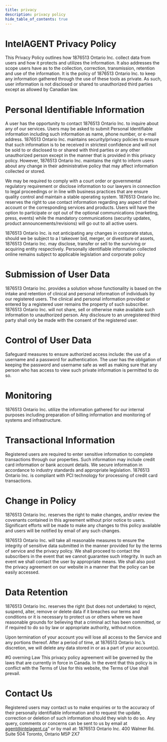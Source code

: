 ```yaml
---
title: privacy
description: privacy policy
hide_table_of_contents: true
---
```

# IntelAGENT Privacy Policy
This Privacy Policy outlines how 1876513 Ontario Inc. collect data from users and how it protects and utilizes the information. It also addresses the scope users have as to the collection, correction, transmission, retention and use of the information. It is the policy of 1876513 Ontario Inc. to keep any information gathered through the use of these tools as private. As such, user information is not disclosed or shared to unauthorized third parties except as allowed by Canadian law.

# Personal Identifiable Information
A user has the opportunity to contact 1876513 Ontario Inc. to inquire about any of our services. Users may be asked to submit Personal Identifiable information including such information as name, phone number, or e-mail address. 1876513 Ontario Inc. maintains security/privacy policies to ensure that such information is to be received in strictest confidence and will not be sold to or disclosed to or shared with third parties or any other unauthorized person except in the manner that is provided in this privacy policy. However, 1876513 Ontario Inc. maintains the right to inform users about any change in their administrative policy that may affect information collected or stored.

We may be required to comply with a court order or governmental regulatory requirement or disclose information to our lawyers in connection to legal proceedings or in line with business practices that are ensure quality control and maintain a stable operating system. 1876513 Ontario Inc. reserves the right to use contact information regarding any aspect of their account or the corresponding services and products. Users will have the option to participate or opt out of the optional communications (marketing, press, events) while the mandatory communications (security updates, product announcements/revisions) will go out to all active users.

1876513 Ontario Inc. is not anticipating any changes in corporate status, should we be subject to a l takeover bid, merger, or divestiture of assets, 1876513 Ontario Inc. may disclose, transfer or sell to the surviving or acquiring entity respectively. Personally identifiable information collected online remains subject to applicable legislation and corporate policy
 
# Submission of User Data
1876513 Ontario Inc. provides a solution whose functionality is based on the intake and retention of clinical and personal information of individuals by our registered users. The clinical and personal information provided or entered by a registered user remains the property of such subscriber. 1876513 Ontario Inc. will not share, sell or otherwise make available such information to unauthorized person. Any disclosure to an unregistered third party shall only be made with the consent of the registered user.
        
# Control of User Data
Safeguard measures to ensure authorized access include: the use of a username and a password for authentication. The user has the obligation of keeping the password and username safe as well as making sure that any person who has access to view such private information is permitted to do so.

# Monitoring
1876513 Ontario Inc. utilize the information gathered for our internal purposes including preparation of billing information and monitoring of systems and infrastructure.
        
# Transactional Information
Registered users are required to enter sensitive information to complete transactions through our properties. Such information may include credit card information or bank account details. We secure information in accordance to industry standards and appropriate legislation. 1876513 Ontario Inc. is compliant with PCI technology for processing of credit card transactions.
        
# Change in Policy
1876513 Ontario Inc. reserves the right to make changes, and/or review the covenants contained in this agreement without prior notice to users. Significant efforts will be made to make any changes to this policy available and users will be notified by email of any such changes.

1876513 Ontario Inc. will take all reasonable measures to ensure the integrity of sensitive data submitted in the manner provided for by the terms of service and the privacy policy. We shall proceed to contact the subscribers in the event that we cannot guarantee such integrity. In such an event we shall contact the user by appropriate means. We shall also post the privacy agreement on our website in a manner that the policy can be easily accessed.
        
# Data Retention
1876513 Ontario Inc. reserves the right (but does not undertake) to reject, suspend, alter, remove or delete data if it breaches our terms and conditions or it is necessary to protect us or others where we have reasonable grounds for believing that a criminal act has been committed, or if required to do so by law or appropriate authority, without notice.

Upon termination of your account you will lose all access to the Service and any portions thereof. After a period of time, at 1876513 Ontario Inc.’s discretion, we will delete any data stored in or as a part of your account(s).

#G overning Law
This privacy policy agreement will be governed by the laws that are currently in force in Canada. In the event that this policy is in conflict with the Terms of Use for this website, the Terms of Use shall prevail.

# Contact Us
Registered users may contact us to make enquiries or to the accuracy of their personally identifiable information and to request the update, correction or deletion of such information should they wish to do so. Any query, comments or concerns can be sent to us by email at agent@intelagent.ca" or by mail at:
1876513 Ontario Inc.
400 Walmer Rd. Suite 504
Toronto, Ontario
M5P 2X7
   